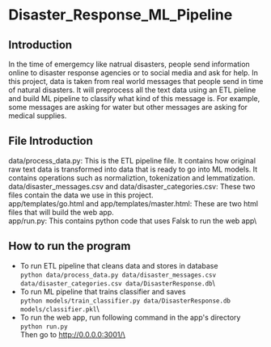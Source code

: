 # Disaster_Response_ML_Pipeline

## Introduction
In the time of emergemcy like natrual disasters, people send information online to disaster response agencies or to social media and ask for help. In this project, data is taken from real world messages that people send in time of natural disasters. It will preprocess all the text data using an ETL pieline and build ML pipeline to classify what kind of this message is. For example, some messages are asking for water but other messages are asking for medical supplies.

## File Introduction
data/process_data.py: This is the ETL pipeline file. It contains how original raw text data is transformed into data that is ready to go into ML models. It contains operations such as normaliztion, tokenization and lemmatization.\
data/disaster_messages.csv and data/disaster_categories.csv: These two files contain the data we use in this project.\
app/templates/go.html and app/templates/master.html: These are two html files that will build the web app.\
app/run.py: This contains python code that uses Falsk to run the web app\

## How to run the program
- To run ETL pipeline that cleans data and stores in database\
        `python data/process_data.py data/disaster_messages.csv data/disaster_categories.csv data/DisasterResponse.db`\
- To run ML pipeline that trains classifier and saves\
        `python models/train_classifier.py data/DisasterResponse.db models/classifier.pkl`\
- To run the web app, run following command in the app's directory\
    `python run.py`\
     Then go to http://0.0.0.0:3001/\
     
